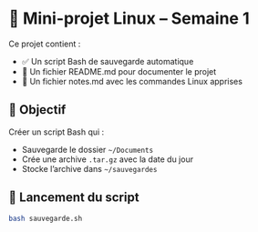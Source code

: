 # 🐧 Mini-projet Linux – Semaine 1

Ce projet contient :

- ✅ Un script Bash de sauvegarde automatique
- 📁 Un fichier README.md pour documenter le projet
- 📄 Un fichier notes.md avec les commandes Linux apprises

## 🎯 Objectif
Créer un script Bash qui :
- Sauvegarde le dossier `~/Documents`
- Crée une archive `.tar.gz` avec la date du jour
- Stocke l’archive dans `~/sauvegardes`

## 🚀 Lancement du script
```bash
bash sauvegarde.sh



